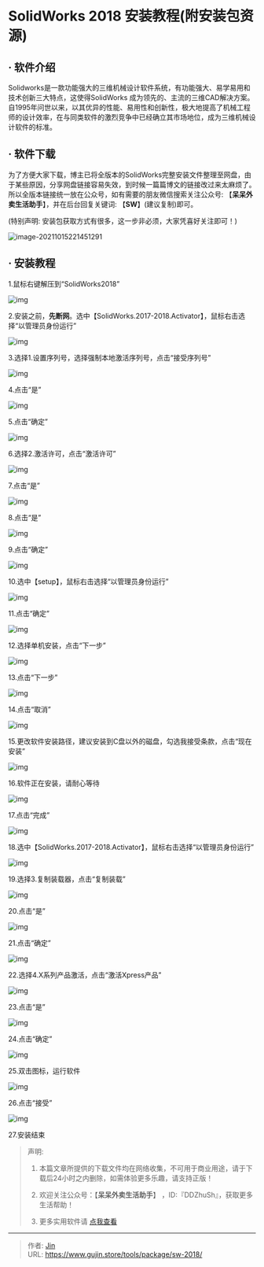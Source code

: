 # SolidWorks 2018 安装教程(附安装包资源)


## · 软件介绍
Solidworks是一款功能强大的三维机械设计软件系统，有功能强大、易学易用和技术创新三大特点，这使得SolidWorks 成为领先的、主流的三维CAD解决方案。自1995年问世以来，以其优异的性能、易用性和创新性，极大地提高了机械工程师的设计效率，在与同类软件的激烈竞争中已经确立其市场地位，成为三维机械设计软件的标准。

## · 软件下载
为了方便大家下载，博主已将全版本的SolidWorks完整安装文件整理至网盘，由于某些原因，分享网盘链接容易失效，到时候一篇篇博文的链接改过来太麻烦了。所以全版本链接统一放在公众号，如有需要的朋友微信搜索关注公众号: 【**呆呆外卖生活助手**】，并在后台回复关键词: 【**SW**】(建议复制)即可。

(特别声明: 安装包获取方式有很多，这一步非必须，大家凭喜好关注即可！)

![image-20211015221451291](https://img.gujin.store/img/image-20211015221451291.png)

## · 安装教程

1.鼠标右键解压到“SolidWorks2018”

![img](https://img.gujin.store/img/v2-2121b0d9a649c5b65d1b82bd7781d204_720w.png)

2.安装之前，**先断网**。选中【SolidWorks.2017-2018.Activator】，鼠标右击选择“以管理员身份运行”

![img](https://img.gujin.store/img/v2-912b2340e5be9a4149b87ef02b59b911_720w.png)

3.选择1.设置序列号，选择强制本地激活序列号，点击“接受序列号”

![img](https://img.gujin.store/img/v2-07417a7295648a276bc3c0eb56f05974_720w.png)

4.点击“是”

![img](https://img.gujin.store/img/v2-8c6f04c895c9d053c28a4949df89dab6_720w.png)

5.点击“确定”

![img](https://img.gujin.store/img/v2-c7447767ba99cc0203cbc165ba4109da_720w.png)

6.选择2.激活许可，点击“激活许可”

![img](https://img.gujin.store/img/v2-25d91b773769503b0dc57de27b3be4b0_720w.png)

7.点击“是”

![img](https://img.gujin.store/img/v2-83278a17337ebe53be1ad9a07aafd24f_720w.png)

8.点击“是”

![img](https://img.gujin.store/img/v2-221ddfbc5ad13b4f7992d7e02acf4dcf_720w.png)

9.点击“确定”

![img](https://img.gujin.store/img/v2-5b7f357082b66e53c91b03eec4126d70_720w.png)

10.选中【setup】，鼠标右击选择“以管理员身份运行”

![img](https://img.gujin.store/img/v2-a9e1f3addce69722ee28e24048b53057_720w.png)

11.点击“确定”

![img](https://img.gujin.store/img/v2-3d31574d5b646045d160ada364377b91_720w.png)

12.选择单机安装，点击“下一步”

![img](https://img.gujin.store/img/v2-9bd85f781834df2fa7c3bd064845a06a_720w.png)

13.点击“下一步”

![img](https://img.gujin.store/img/v2-4cf06a0da3689c20bea2ce53d3bce0e3_720w.png)

14.点击“取消”

![img](https://img.gujin.store/img/v2-e54eeebaf66dd784361f30c4a12a6a4e_720w.png)

15.更改软件安装路径，建议安装到C盘以外的磁盘，勾选我接受条款，点击“现在安装”

![img](https://img.gujin.store/img/v2-697f883da469b35fce8a6c40a34e1123_720w.png)

16.软件正在安装，请耐心等待

![img](https://img.gujin.store/img/v2-c17172291efd7eabae98909284604605_720w.png)

17.点击“完成”

![img](https://img.gujin.store/img/v2-5997188ae9cc9adead1cd201bea6b5ca_720w.png)

18.选中【SolidWorks.2017-2018.Activator】，鼠标右击选择“以管理员身份运行”

![img](https://img.gujin.store/img/v2-db347fbe30cf0841aa8020d0efd212b2_720w.png)

19.选择3.复制装载器，点击“复制装载”

![img](https://img.gujin.store/img/v2-cc2c112d576a4d61ae83b8167d049a6a_720w.png)

20.点击“是”

![img](https://img.gujin.store/img/v2-4b0cf0db6d726e961dcaa0177a63576c_720w.png)

21.点击“确定”

![img](https://img.gujin.store/img/v2-f3e6d34b6f4ed6e78c15e5efecd2fe4c_720w.png)



22.选择4.X系列产品激活，点击“激活Xpress产品”

![img](https://img.gujin.store/img/v2-2b33934864e7951632991e5bc2e3a71c_720w.png)

23.点击“是”

![img](https://img.gujin.store/img/v2-8204f2dc7b6b8f63a8945bcc0cc7fb52_720w.png)

24.点击“确定”

![img](https://img.gujin.store/img/v2-28c06798b6cc280db5cd9eee4300a2dc_720w.png)

25.双击图标，运行软件

![img](https://img.gujin.store/img/v2-43673e1632b002c9d52eb85a2d803a38_720w.png)

26.点击“接受”

![img](https://img.gujin.store/img/v2-557d7c33a0fde2368b1a8336573e3a8f_720w.png)

27.安装结束




> 声明: 
>
> 1. 本篇文章所提供的下载文件均在网络收集，不可用于商业用途，请于下载后24小时之内删除，如需体验更多乐趣，请支持正版！
>
> 2. 欢迎关注公众号：【**呆呆外卖生活助手**】 ，ID:『DDZhuSh』，获取更多生活帮助！
>
> 3. 更多实用软件请  [点我查看](/tools)

---

> 作者: [Jin](https://img.gujin.store/img/favicon.ico)  
> URL: https://www.gujin.store/tools/package/sw-2018/  

